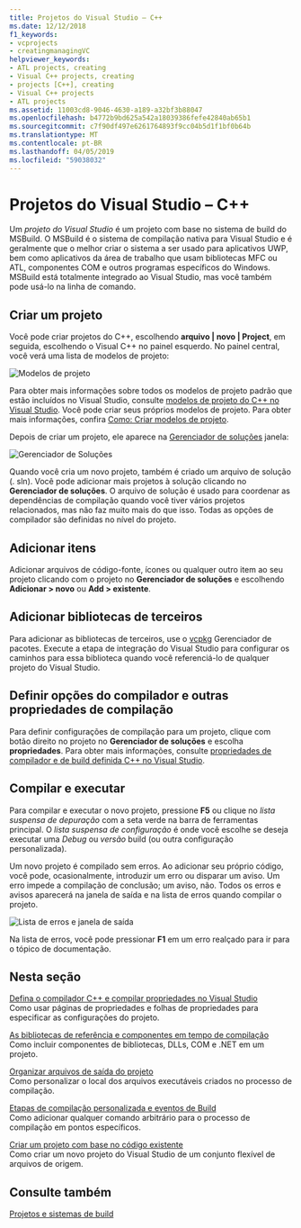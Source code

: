 ```yaml
---
title: Projetos do Visual Studio – C++
ms.date: 12/12/2018
f1_keywords:
- vcprojects
- creatingmanagingVC
helpviewer_keywords:
- ATL projects, creating
- Visual C++ projects, creating
- projects [C++], creating
- Visual C++ projects
- ATL projects
ms.assetid: 11003cd8-9046-4630-a189-a32bf3b88047
ms.openlocfilehash: b4772b9bd625a542a18039386fefe42840ab65b1
ms.sourcegitcommit: c7f90df497e6261764893f9cc04b5d1f1bf0b64b
ms.translationtype: MT
ms.contentlocale: pt-BR
ms.lasthandoff: 04/05/2019
ms.locfileid: "59038032"
---
```

# <a name="visual-studio-projects---c"></a>Projetos do Visual Studio – C++

Um *projeto do Visual Studio* é um projeto com base no sistema de build do MSBuild. O MSBuild é o sistema de compilação nativa para Visual Studio e é geralmente que o melhor criar o sistema a ser usado para aplicativos UWP, bem como aplicativos da área de trabalho que usam bibliotecas MFC ou ATL, componentes COM e outros programas específicos do Windows. MSBuild está totalmente integrado ao Visual Studio, mas você também pode usá-lo na linha de comando. 

## <a name="create-a-project"></a>Criar um projeto

Você pode criar projetos do C++, escolhendo **arquivo &#124; novo &#124; Project**, em seguida, escolhendo o Visual C++ no painel esquerdo. No painel central, você verá uma lista de modelos de projeto: 

   ![Modelos de projeto](../overview/media/vs2017-new-project.png "Caixa de diálogo \"Novo projeto\" do Visual Studio 2017")

Para obter mais informações sobre todos os modelos de projeto padrão que estão incluídos no Visual Studio, consulte [modelos de projeto do C++ no Visual Studio](reference/visual-cpp-project-types.md). Você pode criar seus próprios modelos de projeto. Para obter mais informações, confira [Como: Criar modelos de projeto](/visualstudio/ide/how-to-create-project-templates).

Depois de criar um projeto, ele aparece na [Gerenciador de soluções](/visualstudio/ide/solutions-and-projects-in-visual-studio) janela:

   ![Gerenciador de Soluções](media/mathlibrary-solution-explorer-153.png)

Quando você cria um novo projeto, também é criado um arquivo de solução (. sln). Você pode adicionar mais projetos à solução clicando no **Gerenciador de soluções**. O arquivo de solução é usado para coordenar as dependências de compilação quando você tiver vários projetos relacionados, mas não faz muito mais do que isso. Todas as opções de compilador são definidas no nível do projeto.

## <a name="add-items"></a>Adicionar itens

Adicionar arquivos de código-fonte, ícones ou qualquer outro item ao seu projeto clicando com o projeto no **Gerenciador de soluções** e escolhendo **Adicionar > novo** ou **Add > existente**.

## <a name="add-third-party-libraries"></a>Adicionar bibliotecas de terceiros

Para adicionar as bibliotecas de terceiros, use o [vcpkg](vcpkg.md) Gerenciador de pacotes. Execute a etapa de integração do Visual Studio para configurar os caminhos para essa biblioteca quando você referenciá-lo de qualquer projeto do Visual Studio. 

## <a name="set-compiler-options-and-other-build-properties"></a>Definir opções do compilador e outras propriedades de compilação

Para definir configurações de compilação para um projeto, clique com botão direito no projeto no **Gerenciador de soluções** e escolha **propriedades**. Para obter mais informações, consulte [propriedades de compilador e de build definida C++ no Visual Studio](working-with-project-properties.md).

## <a name="compile-and-run"></a>Compilar e executar

Para compilar e executar o novo projeto, pressione **F5** ou clique no *lista suspensa de depuração* com a seta verde na barra de ferramentas principal. O *lista suspensa de configuração* é onde você escolhe se deseja executar uma *Debug* ou *versão* build (ou outra configuração personalizada).

Um novo projeto é compilado sem erros. Ao adicionar seu próprio código, você pode, ocasionalmente, introduzir um erro ou disparar um aviso. Um erro impede a compilação de conclusão; um aviso, não. Todos os erros e avisos aparecerá na janela de saída e na lista de erros quando compilar o projeto. 

   ![Lista de erros e janela de saída](../overview/media/vs2017-output-error-list.png)

Na lista de erros, você pode pressionar **F1** em um erro realçado para ir para o tópico de documentação.

## <a name="in-this-section"></a>Nesta seção

[Defina o compilador C++ e compilar propriedades no Visual Studio](working-with-project-properties.md)<br/>
Como usar páginas de propriedades e folhas de propriedades para especificar as configurações do projeto.

[As bibliotecas de referência e componentes em tempo de compilação](adding-references-in-visual-cpp-projects.md)<br/>
Como incluir componentes de bibliotecas, DLLs, COM e .NET em um projeto.
 
[Organizar arquivos de saída do projeto](how-to-organize-project-output-files-for-builds.md)<br/>
Como personalizar o local dos arquivos executáveis criados no processo de compilação.

[Etapas de compilação personalizada e eventos de Build](understanding-custom-build-steps-and-build-events.md)<br/>
Como adicionar qualquer comando arbitrário para o processo de compilação em pontos específicos.

[Criar um projeto com base no código existente](how-to-create-a-cpp-project-from-existing-code.md)<br/>
Como criar um novo projeto do Visual Studio de um conjunto flexível de arquivos de origem.

## <a name="see-also"></a>Consulte também

[Projetos e sistemas de build](projects-and-build-systems-cpp.md)<br>
